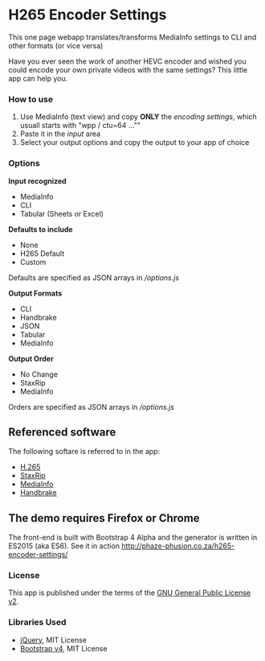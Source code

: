 # H265 Encoder Settings
This one page webapp translates/transforms MediaInfo settings to CLI and other formats (or vice versa)

Have you ever seen the work of another HEVC encoder and wished you could encode your own private videos with the same settings?
This little app can help you.

### How to use
1. Use MediaInfo (text view) and copy **ONLY** the _encoding settings_, which usuall starts with "wpp / ctu=64 ...""
2. Paste it in the _input_ area
3. Select your output options and copy the output to your app of choice

### Options
**Input recognized**
* MediaInfo
* CLI
* Tabular (Sheets or Excel)

**Defaults to include**
* None
* H265 Default
* Custom

Defaults are specified as JSON arrays in _/options.js_

**Output Formats**
* CLI
* Handbrake
* JSON
* Tabular
* MediaInfo

**Output Order**
* No Change
* StaxRip
* MediaInfo

Orders are specified as JSON arrays in _/options.js_

## Referenced software
The following softare is referred to in the app:
* [H.265](http://x265.org/)
* [StaxRip](https://github.com/stax76/staxrip)
* [MediaInfo](https://mediaarea.net/en/MediaInfo)
* [Handbrake](https://handbrake.fr/)

## The demo requires Firefox or Chrome
The front-end is built with Bootstrap 4 Alpha and the generator is written in ES2015 (aka ES6).
See it in action http://phaze-phusion.co.za/h265-encoder-settings/

### License
This app is published under the terms of the [GNU General Public License v2](LICENSE).

### Libraries Used

* [jQuery](http://jquery.com/), MIT License
* [Bootstrap v4](https://v4-alpha.getbootstrap.com/), MIT License
